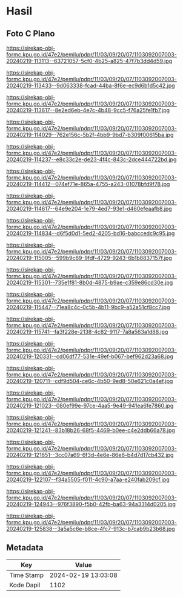 # Hasil

## Foto C Plano

https://sirekap-obj-formc.kpu.go.id/47e2/pemilu/pdpr/11/03/09/20/07/1103092007003-20240219-113113--63721057-5cf0-4b25-a825-47f7b3dd4d59.jpg

https://sirekap-obj-formc.kpu.go.id/47e2/pemilu/pdpr/11/03/09/20/07/1103092007003-20240219-113433--9d063338-fcad-44ba-8f6e-ec9d6b1d5c42.jpg

https://sirekap-obj-formc.kpu.go.id/47e2/pemilu/pdpr/11/03/09/20/07/1103092007003-20240219-113617--8e2ed6eb-4e7c-4b48-9cc5-f76a25fe1fb7.jpg

https://sirekap-obj-formc.kpu.go.id/47e2/pemilu/pdpr/11/03/09/20/07/1103092007003-20240219-114029--762e156c-5b2f-4bb9-9bd7-b309f00615ba.jpg

https://sirekap-obj-formc.kpu.go.id/47e2/pemilu/pdpr/11/03/09/20/07/1103092007003-20240219-114237--e8c33c2e-de23-4f4c-843c-2dce444722bd.jpg

https://sirekap-obj-formc.kpu.go.id/47e2/pemilu/pdpr/11/03/09/20/07/1103092007003-20240219-114412--074ef71e-865a-4755-a243-01078bfd9f78.jpg

https://sirekap-obj-formc.kpu.go.id/47e2/pemilu/pdpr/11/03/09/20/07/1103092007003-20240219-114617--64e9e204-1e79-4ed7-93e1-d460efeaafb8.jpg

https://sirekap-obj-formc.kpu.go.id/47e2/pemilu/pdpr/11/03/09/20/07/1103092007003-20240219-114834--d6f5d0d1-5ed2-4205-bd16-babccedc9c95.jpg

https://sirekap-obj-formc.kpu.go.id/47e2/pemilu/pdpr/11/03/09/20/07/1103092007003-20240219-115005--599b9c69-9fdf-4729-9243-6b1b8837157f.jpg

https://sirekap-obj-formc.kpu.go.id/47e2/pemilu/pdpr/11/03/09/20/07/1103092007003-20240219-115301--735e1f81-8b0d-4875-b9ae-c359e86cd30e.jpg

https://sirekap-obj-formc.kpu.go.id/47e2/pemilu/pdpr/11/03/09/20/07/1103092007003-20240219-115447--71ea8c4c-0c5b-4b11-9bc9-a52a51cf8cc7.jpg

https://sirekap-obj-formc.kpu.go.id/47e2/pemilu/pdpr/11/03/09/20/07/1103092007003-20240219-115741--fa3f228e-2138-4c82-9117-7a8a563a1d88.jpg

https://sirekap-obj-formc.kpu.go.id/47e2/pemilu/pdpr/11/03/09/20/07/1103092007003-20240219-120331--cd06df77-531e-49ef-b067-bef962d23a68.jpg

https://sirekap-obj-formc.kpu.go.id/47e2/pemilu/pdpr/11/03/09/20/07/1103092007003-20240219-120711--cdf9d504-ce6c-4b50-9ed8-50e621c0a4ef.jpg

https://sirekap-obj-formc.kpu.go.id/47e2/pemilu/pdpr/11/03/09/20/07/1103092007003-20240219-121023--080ef99e-97ce-4aa5-9e49-941ea6fe7860.jpg

https://sirekap-obj-formc.kpu.go.id/47e2/pemilu/pdpr/11/03/09/20/07/1103092007003-20240219-121241--83b18b26-68f5-4469-b0ee-c4e2ddb66a78.jpg

https://sirekap-obj-formc.kpu.go.id/47e2/pemilu/pdpr/11/03/09/20/07/1103092007003-20240219-121651--3cc07a69-6f3d-4e6e-86e6-b4d7d17cb432.jpg

https://sirekap-obj-formc.kpu.go.id/47e2/pemilu/pdpr/11/03/09/20/07/1103092007003-20240219-122107--f34a5505-f011-4c90-a7aa-e240fab209cf.jpg

https://sirekap-obj-formc.kpu.go.id/47e2/pemilu/pdpr/11/03/09/20/07/1103092007003-20240219-124943--976f3890-f5b0-42fb-ba63-94a3314d0205.jpg

https://sirekap-obj-formc.kpu.go.id/47e2/pemilu/pdpr/11/03/09/20/07/1103092007003-20240219-125838--3a5a5c6e-b8ce-4fc7-913c-b7cab9b23b68.jpg


## Metadata

| Key        | Value               |
| ---------- | ------------------- |
| Time Stamp | 2024-02-19 13:03:08 |
| Kode Dapil | 1102                |



